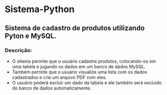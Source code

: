 # Sistema-Python
## Sistema de cadastro de produtos utilizando Pyton e MySQL.
### Descrição:
 - O sitema permite que o usuário cadastre produtos, colocando-os em uma tabela e jogando os dados em um banco de dados MySQL.
 - Também permite que o usuário visualize uma lista com os dados cadastrados e crie um arquivo PDF com eles.
 - O usuário poderá excluir um dado da tabela e ele também será excluido do banco de dados automaticamente.
